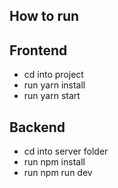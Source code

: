 ## How to run

## Frontend
 - cd into project 
 - run yarn install
 - run yarn start

## Backend
 - cd into server folder
 - run npm install
 - run npm run dev